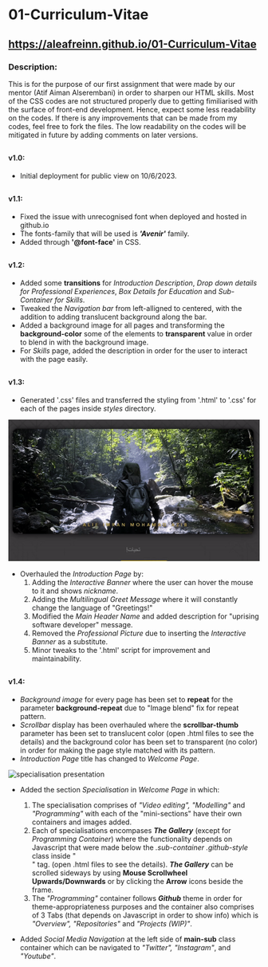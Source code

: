 # 01-Curriculum-Vitae
## https://aleafreinn.github.io/01-Curriculum-Vitae

### Description:
This is for the purpose of our first assignment that were made by our mentor (Atif Aiman Alserembani) in order to sharpen our HTML skills.
Most of the CSS codes are not structured properly due to getting fimiliarised with the surface of front-end development.
Hence, expect some less readability on the codes. If there is any improvements that can be made from my codes, feel free to fork the files.
The low readability on the codes will be mitigated in future by adding comments on later versions.

##
#### v1.0:
- Initial deployment for public view on 10/6/2023.

##
#### v1.1:
- Fixed the issue with unrecognised font when deployed and hosted in github.io
- The fonts-family that will be used is ***'Avenir'*** family.
- Added through **'@font-face'** in CSS.

##
#### v1.2:
- Added some **transitions** for *Introduction Description*, *Drop down details for Professional Experiences*, *Box Details for Education* and *Sub-Container for Skills*.
- Tweaked the *Navigation bar* from left-alligned to centered, with the addition to adding translucent background along the bar.
- Added a background image for all pages and transforming the **background-color** some of the elements to **transparent** value in order to blend in with the background image.
- For *Skills* page, added the description in order for the user to interact with the page easily.

##
#### v1.3:
- Generated '.css' files and transferred the styling from '.html' to '.css' for each of the pages inside *styles* directory.
  
![hover presentation](https://github.com/aleafreinn/01-Curriculum-Vitae/blob/main/assets/readme/hover%20presentation.gif)
- Overhauled the *Introduction Page* by:
	1. Adding the *Interactive Banner* where the user can hover the mouse to it and shows *nickname*.
	2. Adding the *Multilingual Greet Message* where it will constantly change the language of "Greetings!"
	3. Modified the *Main Header Name* and added description for "uprising software developer" message.
	4. Removed the *Professional Picture* due to inserting the *Interactive Banner* as a substitute.
	5. Minor tweaks to the '.html' script for improvement and maintainability.
 
##
#### v1.4:
- *Background image* for every page has been set to **repeat** for the parameter **background-repeat** due to "Image blend" fix for repeat pattern.
- *Scrollbar* display has been overhauled where the **scrollbar-thumb** parameter has been set to translucent color (open .html files to see the details) and the background color has been set to transparent (no color) in order for making the page style matched with its pattern.
- *Introduction Page* title has changed to *Welcome Page*.

![specialisation presentation]()
- Added the section *Specialisation* in *Welcome Page* in which:
	1. The specialisation comprises of *"Video editing", "Modelling"* and *"Programming"* with each of the "mini-sections" have their own containers and images added.
	2. Each of specialisations encompases **_The Gallery_** (except for *Programming Container*) where the functionality depends on Javascript that were made below the *.sub-container .github-style* class inside "<div>" tag. (open .html files to see the details). **_The Gallery_** can be scrolled sideways by using **Mouse Scrollwheel Upwards/Downwards** or by clicking the **Arrow** icons beside the frame.
	3. The *"Programming"* container follows **_Github_** theme in order for theme-appropriateness purposes and the container also comprises of 3 Tabs (that depends on Javascript in order to show info) which is *"Overview", "Repositories"* and *"Projects (WIP)"*.

- Added *Social Media Navigation* at the left side of **main-sub** class container which can be navigated to *"Twitter", "Instagram"*, and *"Youtube"*.